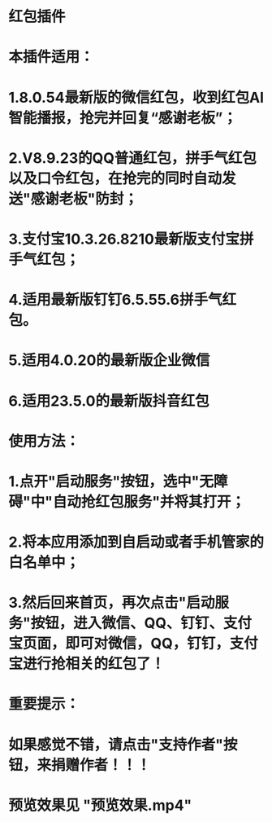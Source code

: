 # 红包插件
# 本插件适用： 
# 1.8.0.54最新版的微信红包，收到红包AI智能播报，抢完并回复“感谢老板”； 
# 2.V8.9.23的QQ普通红包，拼手气红包以及口令红包，在抢完的同时自动发送"感谢老板"防封； 
# 3.支付宝10.3.26.8210最新版支付宝拼手气红包； 
# 4.适用最新版钉钉6.5.55.6拼手气红包。 
# 5.适用4.0.20的最新版企业微信 
# 6.适用23.5.0的最新版抖音红包
# 使用方法：
# 1.点开"启动服务"按钮，选中"无障碍"中"自动抢红包服务"并将其打开；
# 2.将本应用添加到自启动或者手机管家的白名单中；
# 3.然后回来首页，再次点击"启动服务"按钮，进入微信、QQ、钉钉、支付宝页面，即可对微信，QQ，钉钉，支付宝进行抢相关的红包了！
# 重要提示：
# 如果感觉不错，请点击"支持作者"按钮，来捐赠作者！！！
# 预览效果见 "预览效果.mp4"
